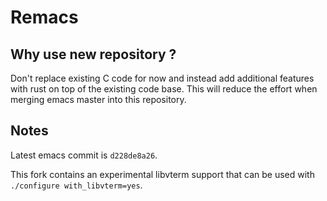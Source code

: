 # Remacs

## Why use new repository ?

Don't replace existing C code for now and instead add additional features with
rust on top of the existing code base. This will reduce the effort when merging
emacs master into this repository.

## Notes

Latest emacs commit is `d228de8a26`.

This fork contains an experimental libvterm support that can be used with
`./configure with_libvterm=yes`.
